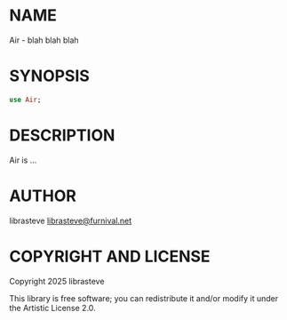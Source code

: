 NAME
====

Air - blah blah blah

SYNOPSIS
========

```raku
use Air;
```

DESCRIPTION
===========

Air is ...

AUTHOR
======

librasteve <librasteve@furnival.net>

COPYRIGHT AND LICENSE
=====================

Copyright 2025 librasteve

This library is free software; you can redistribute it and/or modify it under the Artistic License 2.0.

